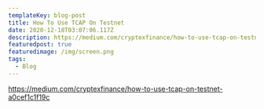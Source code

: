```yaml
---
templateKey: blog-post
title: How To Use TCAP On Testnet
date: 2020-12-18T03:07:06.117Z
description: https://medium.com/cryptexfinance/how-to-use-tcap-on-testnet-a0cef1c1f19c
featuredpost: true
featuredimage: /img/screen.png
tags:
  - Blog
---
```

https://medium.com/cryptexfinance/how-to-use-tcap-on-testnet-a0cef1c1f19c